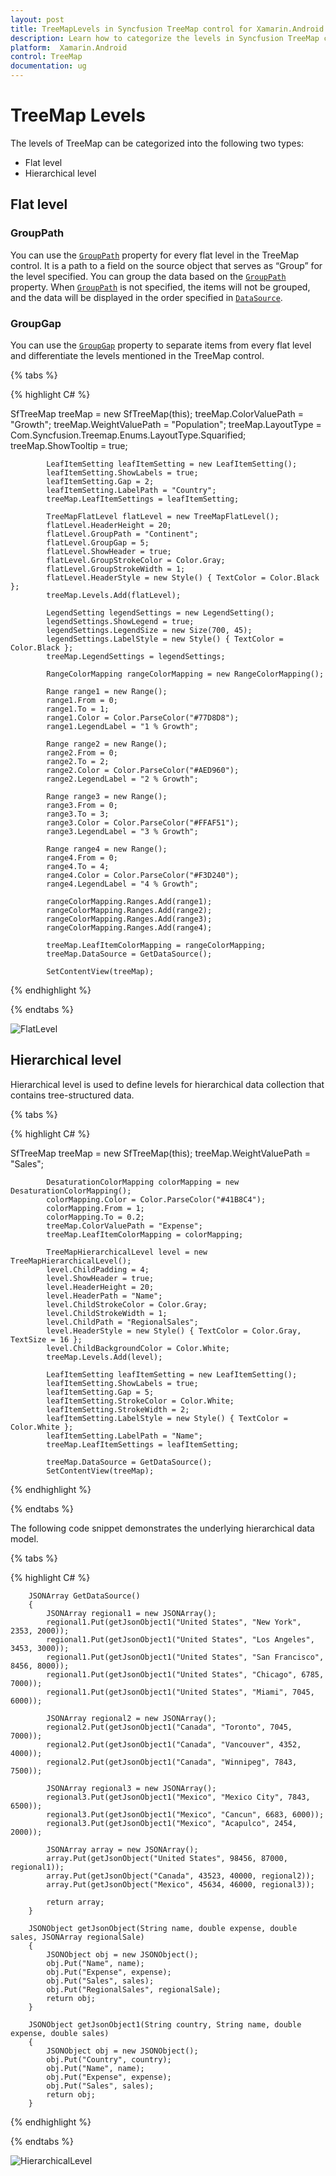 ```yaml
---
layout: post
title: TreeMapLevels in Syncfusion TreeMap control for Xamarin.Android
description: Learn how to categorize the levels in Syncfusion TreeMap control
platform:  Xamarin.Android
control: TreeMap
documentation: ug
---
```


# TreeMap Levels

The levels of TreeMap can be categorized into the following two types:

* Flat level
* Hierarchical level

## Flat level

### GroupPath

You can use the [`GroupPath`](https://help.syncfusion.com/cr/cref_files/xamarin-android/Syncfusion.SfTreeMap.Android~Com.Syncfusion.Treemap.TreeMapFlatLevel~GroupPath.html) property for every flat level in the TreeMap control. It is a path to a field on the source object that serves as “Group” for the level specified. You can group the data based on the [`GroupPath`](https://help.syncfusion.com/cr/cref_files/xamarin-android/Syncfusion.SfTreeMap.Android~Com.Syncfusion.Treemap.TreeMapFlatLevel~GroupPath.html) property. When [`GroupPath`](https://help.syncfusion.com/cr/cref_files/xamarin-android/Syncfusion.SfTreeMap.Android~Com.Syncfusion.Treemap.TreeMapFlatLevel~GroupPath.html) is not specified, the items will not be grouped, and the data will be displayed in the order specified in [`DataSource`](https://help.syncfusion.com/cr/cref_files/xamarin-android/Syncfusion.SfTreeMap.Android~Com.Syncfusion.Treemap.SfTreeMap~DataSource.html).

### GroupGap

You can use the [`GroupGap`](https://help.syncfusion.com/cr/cref_files/xamarin-android/Syncfusion.SfTreeMap.Android~Com.Syncfusion.Treemap.TreeMapFlatLevel~GroupGap.html) property to separate items from every flat level and differentiate the levels mentioned in the TreeMap control.

{% tabs %}  

{% highlight C# %}  

  SfTreeMap treeMap = new SfTreeMap(this);
            treeMap.ColorValuePath = "Growth";
            treeMap.WeightValuePath = "Population";
            treeMap.LayoutType = Com.Syncfusion.Treemap.Enums.LayoutType.Squarified;
            treeMap.ShowTooltip = true;

            LeafItemSetting leafItemSetting = new LeafItemSetting();
            leafItemSetting.ShowLabels = true;
            leafItemSetting.Gap = 2;
            leafItemSetting.LabelPath = "Country";
            treeMap.LeafItemSettings = leafItemSetting;

            TreeMapFlatLevel flatLevel = new TreeMapFlatLevel();
            flatLevel.HeaderHeight = 20;
            flatLevel.GroupPath = "Continent";
            flatLevel.GroupGap = 5;
            flatLevel.ShowHeader = true;
            flatLevel.GroupStrokeColor = Color.Gray;
            flatLevel.GroupStrokeWidth = 1;
            flatLevel.HeaderStyle = new Style() { TextColor = Color.Black };
            treeMap.Levels.Add(flatLevel);

            LegendSetting legendSettings = new LegendSetting();
            legendSettings.ShowLegend = true;
            legendSettings.LegendSize = new Size(700, 45);
            legendSettings.LabelStyle = new Style() { TextColor = Color.Black };
            treeMap.LegendSettings = legendSettings;

            RangeColorMapping rangeColorMapping = new RangeColorMapping();

            Range range1 = new Range();
            range1.From = 0;
            range1.To = 1;
            range1.Color = Color.ParseColor("#77D8D8");
            range1.LegendLabel = "1 % Growth";

            Range range2 = new Range();
            range2.From = 0;
            range2.To = 2;
            range2.Color = Color.ParseColor("#AED960");
            range2.LegendLabel = "2 % Growth";

            Range range3 = new Range();
            range3.From = 0;
            range3.To = 3;
            range3.Color = Color.ParseColor("#FFAF51");
            range3.LegendLabel = "3 % Growth";

            Range range4 = new Range();
            range4.From = 0;
            range4.To = 4;
            range4.Color = Color.ParseColor("#F3D240");
            range4.LegendLabel = "4 % Growth";

            rangeColorMapping.Ranges.Add(range1);
            rangeColorMapping.Ranges.Add(range2);
            rangeColorMapping.Ranges.Add(range3);
            rangeColorMapping.Ranges.Add(range4);

            treeMap.LeafItemColorMapping = rangeColorMapping;
            treeMap.DataSource = GetDataSource();

            SetContentView(treeMap);


{% endhighlight %}

{% endtabs %}  

![FlatLevel](TreeMapLevels_images/Flatlevel.png)

## Hierarchical level

Hierarchical level is used to define levels for hierarchical data collection that contains tree-structured data.

{% tabs %}  

{% highlight C# %}  

SfTreeMap treeMap = new SfTreeMap(this);
            treeMap.WeightValuePath = "Sales";
           
            DesaturationColorMapping colorMapping = new DesaturationColorMapping();
            colorMapping.Color = Color.ParseColor("#41B8C4");
            colorMapping.From = 1;
            colorMapping.To = 0.2;
            treeMap.ColorValuePath = "Expense";
            treeMap.LeafItemColorMapping = colorMapping;

            TreeMapHierarchicalLevel level = new TreeMapHierarchicalLevel();
            level.ChildPadding = 4;
            level.ShowHeader = true;
            level.HeaderHeight = 20;
            level.HeaderPath = "Name";
            level.ChildStrokeColor = Color.Gray;
            level.ChildStrokeWidth = 1;
            level.ChildPath = "RegionalSales";
            level.HeaderStyle = new Style() { TextColor = Color.Gray, TextSize = 16 };           
            level.ChildBackgroundColor = Color.White;
            treeMap.Levels.Add(level);

            LeafItemSetting leafItemSetting = new LeafItemSetting();
            leafItemSetting.ShowLabels = true;
            leafItemSetting.Gap = 5;
            leafItemSetting.StrokeColor = Color.White;
            leafItemSetting.StrokeWidth = 2;
            leafItemSetting.LabelStyle = new Style() { TextColor = Color.White };
            leafItemSetting.LabelPath = "Name";
            treeMap.LeafItemSettings = leafItemSetting;
                      
            treeMap.DataSource = GetDataSource();
            SetContentView(treeMap);
  
{% endhighlight %}

{% endtabs %}  

The following code snippet demonstrates the underlying hierarchical data model.

{% tabs %}  

{% highlight C# %} 

        JSONArray GetDataSource()
        {
            JSONArray regional1 = new JSONArray();
            regional1.Put(getJsonObject1("United States", "New York", 2353, 2000));
            regional1.Put(getJsonObject1("United States", "Los Angeles", 3453, 3000));
            regional1.Put(getJsonObject1("United States", "San Francisco", 8456, 8000));
            regional1.Put(getJsonObject1("United States", "Chicago", 6785, 7000));
            regional1.Put(getJsonObject1("United States", "Miami", 7045, 6000));

            JSONArray regional2 = new JSONArray();
            regional2.Put(getJsonObject1("Canada", "Toronto", 7045, 7000));
            regional2.Put(getJsonObject1("Canada", "Vancouver", 4352, 4000));
            regional2.Put(getJsonObject1("Canada", "Winnipeg", 7843, 7500));

            JSONArray regional3 = new JSONArray();
            regional3.Put(getJsonObject1("Mexico", "Mexico City", 7843, 6500));
            regional3.Put(getJsonObject1("Mexico", "Cancun", 6683, 6000));
            regional3.Put(getJsonObject1("Mexico", "Acapulco", 2454, 2000));

            JSONArray array = new JSONArray();
            array.Put(getJsonObject("United States", 98456, 87000, regional1));
            array.Put(getJsonObject("Canada", 43523, 40000, regional2));
            array.Put(getJsonObject("Mexico", 45634, 46000, regional3));

            return array;
        }

        JSONObject getJsonObject(String name, double expense, double sales, JSONArray regionalSale)
        {
            JSONObject obj = new JSONObject();
            obj.Put("Name", name);
            obj.Put("Expense", expense);
            obj.Put("Sales", sales);
            obj.Put("RegionalSales", regionalSale);
            return obj;
        }

        JSONObject getJsonObject1(String country, String name, double expense, double sales)
        {
            JSONObject obj = new JSONObject();
            obj.Put("Country", country);
            obj.Put("Name", name);
            obj.Put("Expense", expense);
            obj.Put("Sales", sales);
            return obj;
        }

{% endhighlight %}

{% endtabs %}  

![HierarchicalLevel](TreeMapLevels_images/Hierarchical.jpg)
